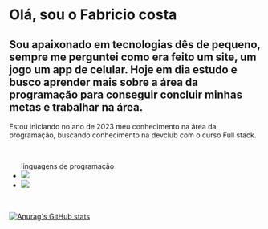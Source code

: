 <h1> Olá, sou o Fabricio costa </h1>
<h2> Sou apaixonado em tecnologias dês de pequeno, sempre me perguntei como era feito um site, um jogo um app de celular.
  Hoje em dia estudo e busco aprender mais sobre a área da programação para conseguir concluir minhas metas e trabalhar na área. </h2>
<p> Estou iniciando no ano de 2023 meu conhecimento na área da programação, buscando conhecimento na devclub com o curso Full stack.</p>
<br>
<ul> linguagens de programação 
<li> <img src="https://img.shields.io/badge/HTML5-E34F26?style=for-the-badge&logo=html5&logoColor=white" ></li> 
  <li> <img src="https://img.shields.io/badge/CSS3-1572B6?style=for-the-badge&logo=css3&logoColor=white"></li>
</ul>
<br>

[![Anurag's GitHub stats](https://github-readme-stats.vercel.app/api?username=fabriciocm11)](https://github.com/anuraghazra/github-readme-stats)
